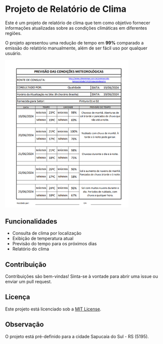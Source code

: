 # Projeto de Relatório de Clima

Este é um projeto de relatório de clima que tem como objetivo fornecer informações atualizadas sobre as condições climáticas em diferentes regiões. 

O projeto apresentou uma redução de tempo em **99%** comparado a emissão do relatório manualmente, além de ser fácil uso por qualquer usuário.

<img src="resources/relatorio.png " width="400" alt="Relatório de Previsão do Tempo">

## Funcionalidades

- Consulta de clima por localização
- Exibição de temperatura atual
- Previsão do tempo para os próximos dias
- Relatório do clima

## Contribuição

Contribuições são bem-vindas! Sinta-se à vontade para abrir uma issue ou enviar um pull request.

## Licença

Este projeto está licenciado sob a [MIT License](https://opensource.org/licenses/MIT).

## Observação

O projeto está pré-definido para a cidade Sapucaia do Sul - RS (5195).